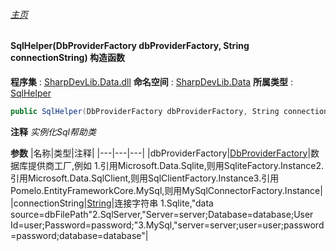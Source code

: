 ###### [主页](./Index.md "主页")
#### SqlHelper(DbProviderFactory dbProviderFactory, String connectionString) 构造函数
**程序集** : [SharpDevLib.Data.dll](./SharpDevLib.Data.assembly.md "SharpDevLib.Data.dll")
**命名空间** : [SharpDevLib.Data](./SharpDevLib.Data.namespace.md "SharpDevLib.Data")
**所属类型** : [SqlHelper](./SharpDevLib.Data.SqlHelper.md "SqlHelper")
``` csharp
public SqlHelper(DbProviderFactory dbProviderFactory, String connectionString)
```
**注释**
*实例化Sql帮助类*

**参数**
|名称|类型|注释|
|---|---|---|
|dbProviderFactory|[DbProviderFactory](https://learn.microsoft.com/en-us/dotnet/api/system.data.common.dbproviderfactory "DbProviderFactory")|数据库提供商工厂,例如
            1.引用Microsoft.Data.Sqlite,则用SqliteFactory.Instance2.引用Microsoft.Data.SqlClient,则用SqlClientFactory.Instance3.引用Pomelo.EntityFrameworkCore.MySql,则用MySqlConnectorFactory.Instance|
|connectionString|[String](https://learn.microsoft.com/en-us/dotnet/api/system.string "String")|连接字符串
            1.Sqlite,"data source=dbFilePath"2.SqlServer,"Server=server;Database=database;User Id=user;Password=password;"3.MySql,"server=server;user=user;password=password;database=database"|

